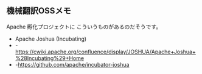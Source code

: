 ## 機械翻訳OSSメモ

Apache 孵化プロジェクトに こういうものがあるのだそうです。
* Apache Joshua (Incubating)
* -https://cwiki.apache.org/confluence/display/JOSHUA/Apache+Joshua+%28Incubating%29+Home
* -https://github.com/apache/incubator-joshua

